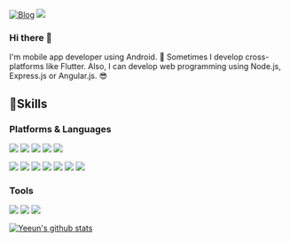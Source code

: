 [![Blog](https://img.shields.io/badge/Blog-EF2D5E?style=flat-square&logo=Blogger&logoColor=white&link=www.naver.com)](https://yeeunbb.github.io/)  <img src="https://img.shields.io/badge/ykoou3040@gmail.com-EA4335?style=flat-square&logo=Gmail&logoColor=white"/>

### Hi there 👋
I'm mobile app developer using Android. 🚀
Sometimes I develop cross-platforms like Flutter.
Also, I can develop web programming using Node.js, Express.js or Angular.js. 😎  
  
  

## 💪Skills  
### Platforms & Languages

<img src="https://img.shields.io/badge/Android-3DDC84?style=flat-square&logo=Android&logoColor=white"/> <img src="https://img.shields.io/badge/Flutter-02569B?style=flat-square&logo=Flutter&logoColor=white"/> <img src="https://img.shields.io/badge/Angular-DD0031?style=flat-square&logo=Angular&logoColor=white"/> <img src="https://img.shields.io/badge/Node.js-339933?style=flat-square&logo=Node.js&logoColor=white"/> <img src="https://img.shields.io/badge/Raspberry Pi-A22846?style=flat-square&logo=raspberrypi&logoColor=white"/>  

  


<img src="https://img.shields.io/badge/C++-00599C?style=flat-square&logo=cplusplus&logoColor=white"/> <img src="https://img.shields.io/badge/Java-007396?style=flat-square&logo=Java&logoColor=white"/> <img src="https://img.shields.io/badge/Python-3776AB?style=flat-square&logo=python&logoColor=white"/> <img src="https://img.shields.io/badge/Kotlin-0095D5?style=flat-square&logo=Kotlin&logoColor=white"/> <img src="https://img.shields.io/badge/Dart-0175C2?style=flat-square&logo=dart&logoColor=white"/> <img src="https://img.shields.io/badge/TypeScript-3178C6?style=flat-square&logo=TypeScript&logoColor=white"/> <img src="https://img.shields.io/badge/JavaScript-F7DF1E?style=flat-square&logo=JavaScript&logoColor=black"/>  
  


### Tools
<img src="https://img.shields.io/badge/Firebase-FFCA28?style=flat-square&logo=Firebase&logoColor=black"/> <img src="https://img.shields.io/badge/MySQL-4479A1?style=flat-square&logo=mysql&logoColor=white"/> <img src="https://img.shields.io/badge/Git-F05032?style=flat-square&logo=Git&logoColor=white"/>  



[![Yeeun's github stats](https://github-readme-stats.vercel.app/api?username=Yeeunbb&show_icons=true&theme=radical)](https://github.com/anuraghazra/github-readme-stats)
